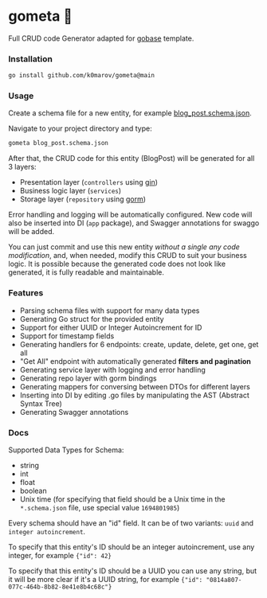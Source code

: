# gometa 🚀

Full CRUD code Generator adapted for [gobase](https://github.com/wajox/gobase) template. 

### Installation 

```bash
go install github.com/k0marov/gometa@main
```

### Usage 

Create a schema file for a new entity, for example [blog_post.schema.json](examples/blog_post.json). 

Navigate to your project directory and type:

```bash
gometa blog_post.schema.json
```

After that, the CRUD code for this entity (BlogPost) will be generated for all 3 layers: 
- Presentation layer (`controllers` using [gin](https://github.com/gin-gonic/gin)) 
- Business logic layer (`services`) 
- Storage layer (`repository` using [gorm](https://gorm.io)) 

Error handling and logging will be automatically configured. 
New code will also be inserted into DI (`app` package), and Swagger annotations for swaggo will be added. 

You can just commit and use this new entity *without a single any code modification*, and, when needed, modify this CRUD to suit your business logic. 
It is possible because the generated code does not look like generated, it is fully readable and maintainable. 

### Features 

- Parsing schema files with support for many data types 
- Generating Go struct for the provided entity
- Support for either UUID or Integer Autoincrement for ID
- Support for timestamp fields 
- Generating handlers for 6 endpoints: create, update, delete, get one, get all
- "Get All" endpoint with automatically generated **filters and pagination**
- Generating service layer with logging and error handling 
- Generating repo layer with gorm bindings 
- Generating mappers for conversing between DTOs for different layers 
- Inserting into DI by editing .go files by manipulating the AST (Abstract Syntax Tree)
- Generating Swagger annotations 

### Docs 

Supported Data Types for Schema: 
- string 
- int
- float
- boolean
- Unix time (for specifying that field should be a Unix time in the `*.schema.json` file, use special value `1694801985`)

Every schema should have an "id" field. 
It can be of two variants: `uuid` and `integer autoincrement`. 

To specify that this entity's ID should be an integer autoincrement, use any integer, for example `{"id": 42}`

To specify that this entity's ID should be a UUID you can use any string, 
but it will be more clear if it's a UUID string, for example `{"id": "0814a807-077c-464b-8b82-8e41e8b4c68c"}`